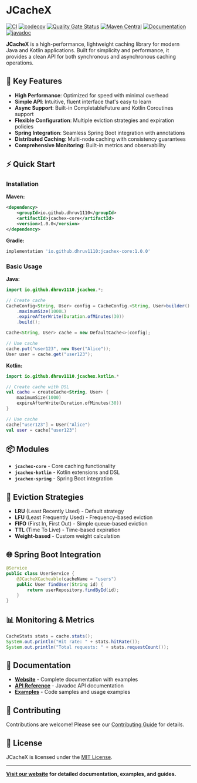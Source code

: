 # JCacheX

[![CI](https://github.com/dhruv1110/JCacheX/workflows/CI/badge.svg)](https://github.com/dhruv1110/JCacheX/actions)
[![codecov](https://codecov.io/gh/dhruv1110/JCacheX/branch/main/graph/badge.svg)](https://codecov.io/gh/dhruv1110/JCacheX)
[![Quality Gate Status](https://sonarcloud.io/api/project_badges/measure?project=dhruv1110_jcachex&metric=alert_status)](https://sonarcloud.io/project/overview?id=dhruv1110_jcachex)
[![Maven Central](https://img.shields.io/maven-central/v/io.github.dhruv1110/jcachex-core)](https://maven-badges.herokuapp.com/maven-central/io.github.dhruv1110/jcachex-core)
[![Documentation](https://img.shields.io/badge/docs-GitHub%20Pages-blue)](https://dhruv1110.github.io/JCacheX/)
[![javadoc](https://javadoc.io/badge2/io.github.dhruv1110/jcachex-core/javadoc.svg)](https://javadoc.io/doc/io.github.dhruv1110/jcachex-core)

**JCacheX** is a high-performance, lightweight caching library for modern Java and Kotlin applications. Built for simplicity and performance, it provides a clean API for both synchronous and asynchronous caching operations.

## 🚀 Key Features

- **High Performance**: Optimized for speed with minimal overhead
- **Simple API**: Intuitive, fluent interface that's easy to learn
- **Async Support**: Built-in CompletableFuture and Kotlin Coroutines support
- **Flexible Configuration**: Multiple eviction strategies and expiration policies
- **Spring Integration**: Seamless Spring Boot integration with annotations
- **Distributed Caching**: Multi-node caching with consistency guarantees
- **Comprehensive Monitoring**: Built-in metrics and observability

## ⚡ Quick Start

### Installation

**Maven:**
```xml
<dependency>
    <groupId>io.github.dhruv1110</groupId>
    <artifactId>jcachex-core</artifactId>
    <version>1.0.0</version>
</dependency>
```

**Gradle:**
```groovy
implementation 'io.github.dhruv1110:jcachex-core:1.0.0'
```

### Basic Usage

**Java:**
```java
import io.github.dhruv1110.jcachex.*;

// Create cache
CacheConfig<String, User> config = CacheConfig.<String, User>builder()
    .maximumSize(1000L)
    .expireAfterWrite(Duration.ofMinutes(30))
    .build();

Cache<String, User> cache = new DefaultCache<>(config);

// Use cache
cache.put("user123", new User("Alice"));
User user = cache.get("user123");
```

**Kotlin:**
```kotlin
import io.github.dhruv1110.jcachex.kotlin.*

// Create cache with DSL
val cache = createCache<String, User> {
    maximumSize(1000)
    expireAfterWrite(Duration.ofMinutes(30))
}

// Use cache
cache["user123"] = User("Alice")
val user = cache["user123"]
```

## 📦 Modules

- **`jcachex-core`** - Core caching functionality
- **`jcachex-kotlin`** - Kotlin extensions and DSL
- **`jcachex-spring`** - Spring Boot integration

## 🔧 Eviction Strategies

- **LRU** (Least Recently Used) - Default strategy
- **LFU** (Least Frequently Used) - Frequency-based eviction
- **FIFO** (First In, First Out) - Simple queue-based eviction
- **TTL** (Time To Live) - Time-based expiration
- **Weight-based** - Custom weight calculation

## 🌐 Spring Boot Integration

```java
@Service
public class UserService {
    @JCacheXCacheable(cacheName = "users")
    public User findUser(String id) {
        return userRepository.findById(id);
    }
}
```

## 📊 Monitoring & Metrics

```java
CacheStats stats = cache.stats();
System.out.println("Hit rate: " + stats.hitRate());
System.out.println("Total requests: " + stats.requestCount());
```

## 📖 Documentation

- [**Website**](https://dhruv1110.github.io/JCacheX/) - Complete documentation with examples
- [**API Reference**](https://javadoc.io/doc/io.github.dhruv1110/jcachex-core) - Javadoc API documentation
- [**Examples**](example/) - Code samples and usage examples

## 🤝 Contributing

Contributions are welcome! Please see our [Contributing Guide](CONTRIBUTING.md) for details.

## 📄 License

JCacheX is licensed under the [MIT License](LICENSE).

---

**[Visit our website](https://dhruv1110.github.io/JCacheX/) for detailed documentation, examples, and guides.**
